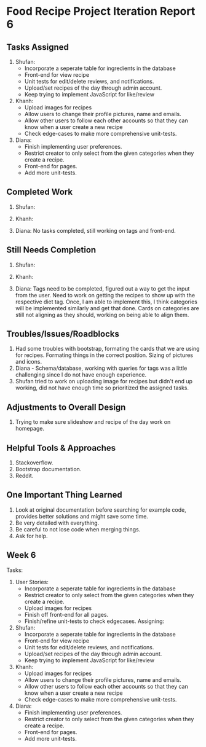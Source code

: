 # Food Recipe Project Iteration Report 6

Tasks Assigned
----------------
1. Shufan:
   - Incorporate a seperate table for ingredients in the database 
   - Front-end for view recipe
   - Unit tests for edit/delete reviews, and notifications.
   - Upload/set recipes of the day through admin account.
   - Keep trying to implement JavaScript for like/review
2. Khanh:
   - Upload images for recipes
   - Allow users to change their profile pictures, name and emails.
   - Allow other users to follow each other accounts so that they can know when a user create a new recipe
   - Check edge-cases to make more comprehensive unit-tests.
3. Diana:
   - Finish implementing user preferences.
   - Restrict creator to only select from the given categories when they create a recipe.
   - Front-end for pages.
   - Add more unit-tests.

Completed Work
----------------
1. Shufan:

2. Khanh:

3. Diana: No tasks completed, still working on tags and front-end.


Still Needs Completion
----------------
1. Shufan:

2. Khanh:

3. Diana: Tags need to be completed, figured out a way to get the input from the user. Need to work on getting the recipes to show up with the respective diet tag. Once, I am able to implement this, I think categories will be implemented similarly and get that done. Cards on categories are still not aligning as they should, working on being able to align them.


Troubles/Issues/Roadblocks
----------------
1. Had some troubles with bootstrap, formating the cards that we are using for recipes. Formating things in the correct position. Sizing of pictures and icons.
2. Diana - Schema/database, working with queries for tags was a little challenging since I do not have enough experience.
3. Shufan tried to work on uploading image for recipes but didn't end up working, did not have enough time so prioritized the assigned tasks.


Adjustments to Overall Design
----------------
1. Trying to make sure slideshow and recipe of the day work on homepage.

Helpful Tools & Approaches
----------------
1. Stackoverflow.
2. Bootstrap documentation.
3. Reddit.

One Important Thing Learned
----------------
1. Look at original documentation before searching for example code, provides better solutions and might save some time.
2. Be very detailed with everything.
3. Be careful to not lose code when merging things.
4. Ask for help.

Week 6
----------------
Tasks:
1. User Stories:
   - Incorporate a seperate table for ingredients in the database 
   - Restrict creator to only select from the given categories when they create a recipe.
   - Upload images for recipes
   - Finish off front-end for all pages.
   - Finish/refine unit-tests to check edgecases.
Assigning:
1. Shufan:
   - Incorporate a seperate table for ingredients in the database 
   - Front-end for view recipe
   - Unit tests for edit/delete reviews, and notifications.
   - Upload/set recipes of the day through admin account.
   - Keep trying to implement JavaScript for like/review
2. Khanh:
   - Upload images for recipes
   - Allow users to change their profile pictures, name and emails.
   - Allow other users to follow each other accounts so that they can know when a user create a new recipe
   - Check edge-cases to make more comprehensive unit-tests.
3. Diana:
   - Finish implementing user preferences.
   - Restrict creator to only select from the given categories when they create a recipe.
   - Front-end for pages.
   - Add more unit-tests.

